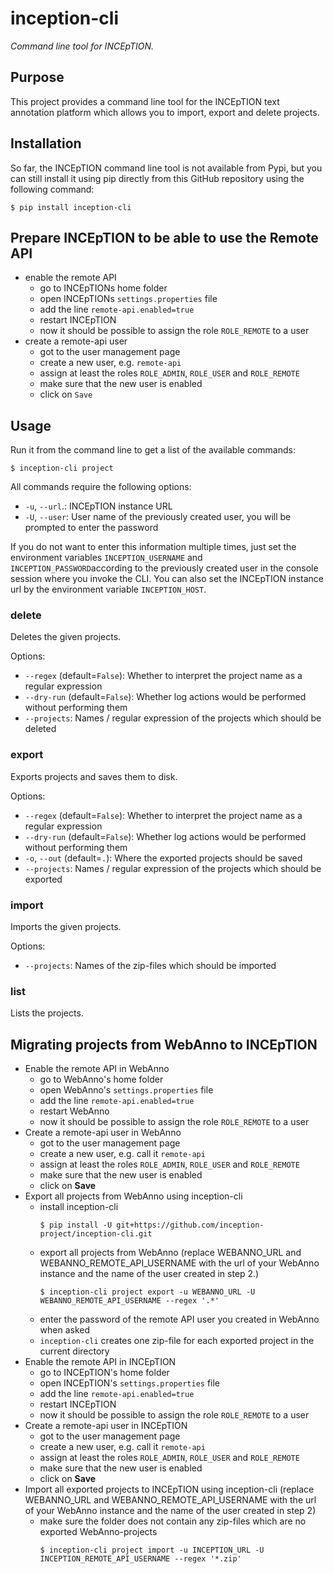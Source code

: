 # inception-cli

*Command line tool for INCEpTION.*

## Purpose

This project provides a command line tool for the INCEpTION text
annotation platform which allows you to import, export and delete
projects.

## Installation

So far, the INCEpTION command line tool is not available from Pypi, but
you can still install it using pip directly from this GitHub repository
using the following command:

``` shell
$ pip install inception-cli
```

## Prepare INCEpTION to be able to use the Remote API

- enable the remote API
  - go to INCEpTIONs home folder
  - open INCEpTIONs `settings.properties` file
  - add the line `remote-api.enabled=true`
  - restart INCEpTION
  - now it should be possible to assign the role `ROLE_REMOTE` to a user
- create a remote-api user
  - got to the user management page
  - create a new user, e.g. `remote-api`
  - assign at least the roles `ROLE_ADMIN`, `ROLE_USER` and `ROLE_REMOTE`
  - make sure that the new user is enabled
  - click on `Save`

## Usage

Run it from the command line to get a list of the available commands:

``` shell
$ inception-cli project
```

All commands require the following options:

- `-u`, `--url`.: INCEpTION instance URL
- `-U`, `--user`: User name of the previously created user, you
    will be prompted to enter the password

If you do not want to enter this information multiple times, just set
the environment variables `INCEPTION_USERNAME` and
`INCEPTION_PASSWORD`according to the previously created user in the
console session where you invoke the CLI. You can also set the INCEpTION
instance url by the environment variable `INCEPTION_HOST`.

### delete

Deletes the given projects.

Options:

- `--regex` (default=`False`): Whether to interpret the project name
    as a regular expression
- `--dry-run` (default=`False`): Whether log actions would be
    performed without performing them
- `--projects`: Names / regular expression of the projects which
    should be deleted

### export

Exports projects and saves them to disk.

Options:

- `--regex` (default=`False`): Whether to interpret the project name
    as a regular expression
- `--dry-run` (default=`False`): Whether log actions would be
    performed without performing them
- `-o`, `--out` (default=`.`): Where the exported projects
    should be saved
- `--projects`: Names / regular expression of the projects which
    should be exported

### import

Imports the given projects.

Options:

- `--projects`: Names of the zip-files which should be imported

### list

Lists the projects.


## Migrating projects from WebAnno to INCEpTION

- Enable the remote API in WebAnno
  - go to WebAnno's home folder
  - open WebAnno's `settings.properties` file
  - add the line `remote-api.enabled=true`
  - restart WebAnno
  - now it should be possible to assign the role `ROLE_REMOTE` to a user
- Create a remote-api user in WebAnno
  - got to the user management page
  - create a new user, e.g. call it `remote-api`
  - assign at least the roles `ROLE_ADMIN`, `ROLE_USER` and `ROLE_REMOTE`
  - make sure that the new user is enabled
  - click on **Save**
- Export all projects from WebAnno using inception-cli
  - install inception-cli
    ``` shell
    $ pip install -U git+https://github.com/inception-project/inception-cli.git
    ```
  - export all projects from WebAnno (replace WEBANNO_URL and WEBANNO_REMOTE_API_USERNAME with the url of your WebAnno instance and the name of the user created in step 2.)
    ``` shell
    $ inception-cli project export -u WEBANNO_URL -U WEBANNO_REMOTE_API_USERNAME --regex '.*'
    ```
  - enter the password of the  remote API user you created in WebAnno when asked
  - `inception-cli` creates one zip-file for each exported project  in the current directory
- Enable the remote API in INCEpTION
  -   go to INCEpTION's home folder
  -   open INCEpTION's `settings.properties` file
  -   add the line `remote-api.enabled=true`
  -   restart INCEpTION
  -   now it should be possible to assign the role `ROLE_REMOTE` to a user
- Create a remote-api user in INCEpTION
  -   got to the user management page
  -   create a new user, e.g. call it `remote-api`
  -   assign at least the roles `ROLE_ADMIN`, `ROLE_USER` and `ROLE_REMOTE`
  -   make sure that the new user is enabled
  -   click on **Save**
- Import all exported projects to INCEpTION using inception-cli (replace WEBANNO_URL and WEBANNO_REMOTE_API_USERNAME with the url of your WebAnno instance and the name of the user created in step 2)
  - make sure the folder does not contain any zip-files which are no exported WebAnno-projects
    ``` shell
    $ inception-cli project import -u INCEPTION_URL -U INCEPTION_REMOTE_API_USERNAME --regex '*.zip'
    ```
